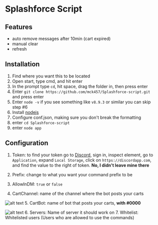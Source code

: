 Splashforce Script
==================
Features
---------
- auto remove messages after 10min (cart expired)
- manual clear
- refresh 

Installation
------------
1. Find where you want this to be located
2. Open start, type cmd, and hit enter
3. In the prompt type `cd`, hit space, drag the folder in, then press enter
4. Enter `git clone https://github.com/mck457/Splashforce-script.git` and press enter
5. Enter `node -v` if you see something like `v8.9.3` or similar you can skip step #6
6. Install [nodejs](https://nodejs.org/en/) 
7. Configure conf.json, making sure you don't break the formatting
8. enter `cd Splashforce-script`
9. enter `node app`

Configuration
-------------
1. Token: to find your token go to [Discord](https://discordapp.com), sign in, inspect element, go to `Application`, expand `Local Storage`, click on `https://discordapp.com`, and find the value to the right of token. **No, I didn't leave mine there**

2. Prefix: change to what you want your command prefix to be

3. AllowInDM: `true` or `false`

4. CartChannel: name of the channel where the bot posts your carts 

![alt text](https://i.gyazo.com/f9afb6b90cd677a5e8e0ff933988a850.png "Reference")
5. CartBot: name of bot that posts your carts, **with #0000**

![alt text](https://i.gyazo.com/53b70531ac0f8291976d7764e726902d.png "Reference")
6. Servers: Name of server it should work on
7. Whitelist: Whitelisted users (Users who are allowed to use the commands)

